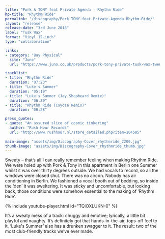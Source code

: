 ```yaml
---
title: "Pork & TONY feat Private Agenda - Rhythm Ride"
hp-title: "Rhythm Ride"
permalink: "/discography/Pork-TONY-feat-Private-Agenda-Rhythm-Ride/"
layout: "release"
release-date: "3rd June 2018"
label: "Tusk Wax"
format: "Vinyl 12-inch"
type: "collaboration"

links:
- category: "Buy Physical"
  site: "Juno"
  url: "https://www.juno.co.uk/products/pork-tony-private-tusk-wax-twenty-five/666666-01/"

tracklist:
- title: "Rhythm Ride"
  duration: "07:23"
- title: "Luke's Summer"
  duration: "05:19"
- title: "Luke's Summer (Jay Shepheard Remix)"
  duration: "06:29"
- title: "Rhythm Ride (Coyote Remix)"
  duration: "06:28"

press_quotes:
- quote: "An assured slice of cosmic tinkering"
  author: "Rush Hour Records"
  url: "http://www.rushhour.nl/store_detailed.php?item=104585"
    
main-image: "assets/img/Discography-Cover_rhythmride_2200.jpg"
thumb-image: "assets/img/Discography-Cover_rhythmride_thumb.jpg"
---
```


Sweaty – that’s all I can really remember feeling when making Rhythm Ride. We were holed up with Pork & Tony in this apartment in Berlin one Summer whilst it was over thirty degrees outside. We had vocals to record, so all the windows were closed shut. There was no aircon. Nobody has air conditioning in Berlin. We fashioned a vocal booth out of bedding, so inside the ‘den’ it was sweltering. It was sticky and uncomfortable, but looking back, those conditions were somehow essential to the making of ‘Rhythm Ride’.  

{% include youtube-player.html id="TQiOXLUKN-0" %}

It’s a sweaty mess of a track: chuggy and emotive; lyrically, a little bit playful and naughty. It’s definitely got that hands-in-the-air, tops-off feel to it. ‘Luke's Summer’ also has a drunken swagger to it. The result: two of the most club-friendly tracks we’ve ever made. 